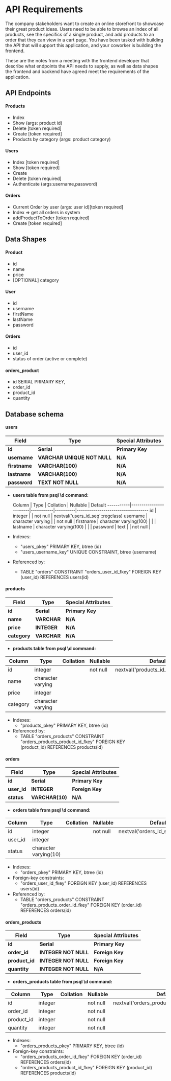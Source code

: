 # API Requirements

The company stakeholders want to create an online storefront to showcase their great product ideas. Users need to be able to browse an index of all products, see the specifics of a single product, and add products to an order that they can view in a cart page. You have been tasked with building the API that will support this application, and your coworker is building the frontend.

These are the notes from a meeting with the frontend developer that describe what endpoints the API needs to supply, as well as data shapes the frontend and backend have agreed meet the requirements of the application.

## API Endpoints

#### Products

- Index
- Show (args: product id)
- Delete [token required]
- Create [token required]
- Products by category (args: product category)

#### Users

- Index [token required]
- Show [token required]
- Create 
- Delete [token required]
- Authenticate (args:username,password) 

#### Orders

- Current Order by user (args: user id)[token required]
- Index => get all orders in system
- addProductToOrder [token required]
- Create [token required]

## Data Shapes

#### Product

- id
- name
- price
- [OPTIONAL] category

#### User

- id
- username
- firstName
- lastName
- password

#### Orders

- id
- user_id
- status of order (active or complete)

#### orders_product
- id SERIAL PRIMARY KEY,
- order_id 
- product_id 
- quantity
## Database schema
#### users

| Field    | Type             | Special Attributes |
| -------- | ---------------- | ------------------ |
| **id**   | **Serial**       | **Primary Key**    |
| **username** | **VARCHAR UNIQUE NOT NULL** | **N/A**            |
| **firstname** | **VARCHAR(100)** | **N/A**            |
| **lastname** | **VARCHAR(100)** | **N/A**            |
| **password** | **TEXT NOT NULL** | **N/A**            |

- **users table from psql \d command:**

  Column   |          Type          | Collation | Nullable |              Default
-----------|------------------------|-----------|----------|-----------------------------------
 id        | integer                |           | not null | nextval('users_id_seq'::regclass)
 username  | character varying      |           | not null |
 firstname | character varying(100) |           |          |
 lastname  | character varying(100) |           |          |
 password  | text                   |           | not null |
- Indexes:
    - "users_pkey" PRIMARY KEY, btree (id)
    - "users_username_key" UNIQUE CONSTRAINT, btree (username)
- Referenced by:
    - TABLE "orders" CONSTRAINT "orders_user_id_fkey" FOREIGN KEY (user_id) REFERENCES users(id)
#### products

| Field    | Type             | Special Attributes |
| -------- | ---------------- | ------------------ |
| **id**   | **Serial**       | **Primary Key**    |
| **name** | **VARCHAR** | **N/A**            |
| **price** | **INTEGER** | **N/A**            |
| **category** | **VARCHAR** | **N/A**            |

- **products table from psql \d command:**

|  Column  |       Type        | Collation | Nullable |               Default |
|----------|-------------------|-----------|----------|--------------------------------------|
| id       | integer           |           | not null | nextval('products_id_seq'::regclass)|
| name     | character varying |           |          |                                       |
| price    | integer           |           |          |                                       |
| category | character varying |           |          |                                       |
- Indexes:
    - "products_pkey" PRIMARY KEY, btree (id)
- Referenced by:
    - TABLE "orders_products" CONSTRAINT "orders_products_product_id_fkey" FOREIGN KEY  
    (product_id) REFERENCES products(id)
#### orders

| Field     | Type             | Special Attributes |
| --------- | ---------------- | ------------------ |
| **id**    | **Serial**       | **Primary Key**    |
| **user_id** | **INTEGER** | **Foreign Key**            |
| **status** | **VARCHAR(10)**      | **N/A**    |

- **orders table from psql \d command:**

| Column  |         Type          | Collation | Nullable |              Default|
|---------|-----------------------|-----------|----------|------------------------------------|
| id      | integer               |           | not null | nextval('orders_id_seq'::regclass)|
| user_id | integer               |           |          |                                     |
| status  | character varying(10) |           |          |                                     |
- Indexes:
    - "orders_pkey" PRIMARY KEY, btree (id)
- Foreign-key constraints:
    - "orders_user_id_fkey" FOREIGN KEY (user_id) REFERENCES users(id)
- Referenced by:
    - TABLE "orders_products" CONSTRAINT "orders_products_order_id_fkey" FOREIGN KEY (order_id) REFERENCES orders(id)
#### orders_products

| Field          | Type        | Special Attributes |
| -------------- | ----------- | ------------------ |
| **id**         | **Serial**  | **Primary Key**    |
| **order_id** | **INTEGER NOT NULL** | **Foreign Key**    |
| **product_id** | **INTEGER NOT NULL** | **Foreign Key**    |
| **quantity** | **INTEGER NOT NULL** | **N/A**    |

- **orders_products table from psql \d command:**

|   Column   |  Type   | Collation | Nullable |                   Default|
|------------|---------|-----------|----------|---------------------------------------------|
| id         | integer |           | not null | nextval('orders_products_id_seq'::regclass)|
| order_id   | integer |           | not null |                                             |
| product_id | integer |           | not null |                                             |
| quantity   | integer |           | not null |                                             |
- Indexes:
    - "orders_products_pkey" PRIMARY KEY, btree (id)
- Foreign-key constraints:
    - "orders_products_order_id_fkey" FOREIGN KEY (order_id) REFERENCES orders(id)
    - "orders_products_product_id_fkey" FOREIGN KEY (product_id) REFERENCES products(id)

